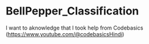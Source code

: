 # BellPepper_Classification

I want to aknowledge that I took help from Codebasics (https://www.youtube.com/@codebasicsHindi)
